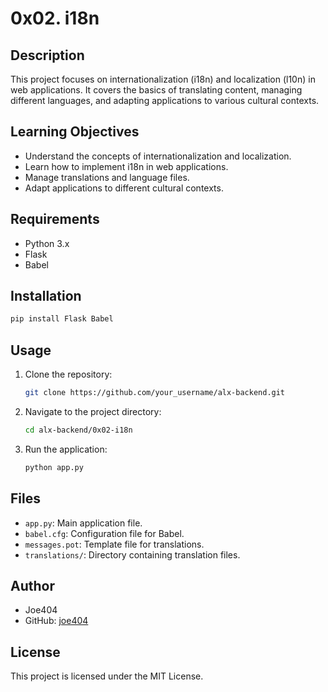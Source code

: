 # 0x02. i18n

## Description
This project focuses on internationalization (i18n) and localization (l10n) in web applications. It covers the basics of translating content, managing different languages, and adapting applications to various cultural contexts.

## Learning Objectives
- Understand the concepts of internationalization and localization.
- Learn how to implement i18n in web applications.
- Manage translations and language files.
- Adapt applications to different cultural contexts.

## Requirements
- Python 3.x
- Flask
- Babel

## Installation
```bash
pip install Flask Babel
```

## Usage
1. Clone the repository:
    ```bash
    git clone https://github.com/your_username/alx-backend.git
    ```
2. Navigate to the project directory:
    ```bash
    cd alx-backend/0x02-i18n
    ```
3. Run the application:
    ```bash
    python app.py
    ```

## Files
- `app.py`: Main application file.
- `babel.cfg`: Configuration file for Babel.
- `messages.pot`: Template file for translations.
- `translations/`: Directory containing translation files.

## Author
- Joe404
- GitHub: [joe404](https://github.com/joe404)

## License
This project is licensed under the MIT License.
